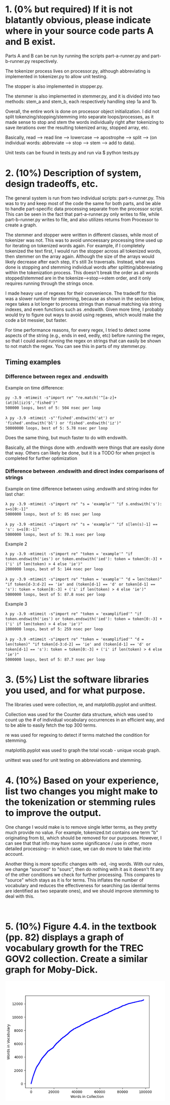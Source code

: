 # 1. (0% but required) If it is not blatantly obvious, please indicate where in your source code parts A and B exist.
Parts A and B can be run by running the scripts part-a-runner.py and part-b-runner.py respectively.

The tokenizer process lives on processor.py, although abbreviating is implemented in tokenizer.py to allow unit testing.

The stopper is also implemented in stopper.py.

The stemmer is also implemented in stemmer.py, and it is divided into two methods: stem_a and stem_b, each respectively handling step 1a and 1b.

Overall, the entire work is done on processor object initialization. I did not split tokenzing/stopping/stemming into separate loops/processes, as it made sense to stop and stem the words individually right after tokenizing to save iterations over the resulting tokenized array, stopped array, etc.

Basically, read --> read line --> lowercase --> apostrophe --> split --> (on individual words: abbreviate --> stop --> stem --> add to data).

Unit tests can be found in tests.py and run via $ python tests.py

# 2. (10%) Description of system, design tradeoffs, etc.
The general system is run from two individual scripts: part-x-runner.py. This was to try and keep most of the code the same for both parts, and be able to handle part-specific data processing separate from the processor script. This can be seen in the fact that part-a-runner.py only writes to file, while part-b-runner.py writes to file, and also utilizes returns from Processor to create a graph.

The stemmer and stopper were written in different classes, while most of tokenizer was not. This was to avoid unnceessary processing time used up for iterating on tokenized words again. For example, if I completely tokenized the text first, I would run the stopper across all tokenized words, then stemmer on the array again. Although the size of the arrays would likely decrease after each step, it's still 3x traversals. Instead, what was done is stopping and stemming individual words after splitting/abbreviating within the tokenization process. This doesn't break the order as all words stopped/stemmed are in the tokenize-->stop-->stem order, and it only requires running through the strings once.

I made heavy use of regexes for their convenience. The tradeoff for this was a slower runtime for stemming, because as shown in the section below, regex takes a lot longer to process strings than manual matching via string indexes, and even functions such as .endswith. Given more time, I probably would try to figure out ways to avoid using regexes, which would make the code a bit messier, but faster.

For time performance reasons, for every regex, I tried to detect some aspects of the string (e.g., ends in eed, eedly, etc) before running the regex, so that I could avoid running the regex on strings that can easily be shown to not match the regex. You can see this in parts of my stemmer.py.

## Timing examples

### Difference between regex and .endswith
Example on time difference: 

    py -3.9 -mtimeit -s"import re" "re.match('^[a-z]+(at|bl|iz)$','fished')"
    500000 loops, best of 5: 504 nsec per loop

    λ py -3.9 -mtimeit -s"'fished'.endswith('at') or 'fished'.endswith('bl') or 'fished'.endswith('iz')"
    50000000 loops, best of 5: 5.78 nsec per loop

Does the same thing, but much faster to do with endswith.

Basically, all the things done with .endswith were things that are easily done that way. 
Others can likely be done, but it is a TODO for when project is completed for further optimization

### Difference between .endswith and direct index comparisons of strings
Example on time difference between using .endswith and string index for last char:

    λ py -3.9 -mtimeit -s"import re" "s = 'example'" "if s.endswith('s'): s=s[0:-1]"
    5000000 loops, best of 5: 85 nsec per loop

    λ py -3.9 -mtimeit -s"import re" "s = 'example'" "if s[len(s)-1] == 's': s=s[0:-1]"
    5000000 loops, best of 5: 70.1 nsec per loop

Example 2

    λ py -3.9 -mtimeit -s"import re" "token = 'example'" "if token.endswith('ies') or token.endswith('ied'): token = token[0:-3] + ('i' if len(token) > 4 else 'ie')"                                        
    2000000 loops, best of 5: 144 nsec per loop

    λ py -3.9 -mtimeit -s"import re" "token = 'example'" "d = len(token)" "if token[d-3:d-2] == 'ie' and (token[d-1] == 'd' or token[d-1] == 's'): token = token[0:-3] + ('i' if len(token) > 4 else 'ie')"  
    5000000 loops, best of 5: 87.8 nsec per loop

Example 3

    λ py -3.9 -mtimeit -s"import re" "token = 'examplified'" "if token.endswith('ies') or token.endswith('ied'): token = token[0:-3] + ('i' if len(token) > 4 else 'ie')"
    1000000 loops, best of 5: 259 nsec per loop

    λ py -3.9 -mtimeit -s"import re" "token = 'examplified'" "d = len(token)" "if token[d-3:d-2] == 'ie' and (token[d-1] == 'd' or token[d-1] == 's'): token = token[0:-3] + ('i' if len(token) > 4 else 'ie')"
    5000000 loops, best of 5: 87.7 nsec per loop

# 3. (5%) List the software libraries you used, and for what purpose.

The libraries used were collection, re, and matplotlib.pyplot and unittest.

Collection was used for the Counter data structure, which was used to count up the # of individual vocabulary occurrences in an efficient way, and to be able to easily fetch the top 300 terms.

re was used for regexing to detect if terms matched the condition for stemming.

matplotlib.pyplot was used to graph the total vocab - unique vocab graph.

unittest was used for unit testing on abbreviations and stemming.

# 4. (10%) Based on your experience, list two changes you might make to the tokenization or stemming rules to improve the output.

One change I would make is to remove single letter terms, as they pretty much provide no value. For example, tokenized.txt contains one term "b" originating from b), which should be removed for our purposes. However, I can see that that info may have some significance / use in other, more detailed processing-- in which case, we can do more to take that into account.

Another thing is more specific changes with -ed, -ing words. With our rules, we change "sourced" to "sourc", then do nothing with it as it doesn't fit any of the other conditions we check for further processing. This compares to "source" which stays as it is for terms. This inflates the number of vocabulary and reduces the effectiveness for searching (as idential terms are identified as two separate ones), and we should improve stemming to deal with this.

<div style="page-break-after: always; visibility: hidden"> 
\pagebreak 
</div>

# 5. (10%) Figure 4.4. in the textbook (pp. 82) displays a graph of vocabulary growth for the TREC GOV2 collection. Create a similar graph for Moby-Dick.
![Graph of Collection Vocabulary - Unique Vocabulary](..//Figures/Figure_1.png)